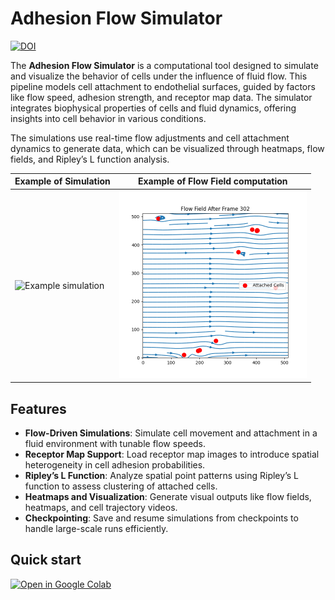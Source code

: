 # Adhesion Flow Simulator

[![DOI](https://zenodo.org/badge/DOI/10.5281/zenodo.13835127.svg)](https://doi.org/10.5281/zenodo.13835127)



The **Adhesion Flow Simulator** is a computational tool designed to simulate and visualize the behavior of cells under the influence of fluid flow. This pipeline models cell attachment to endothelial surfaces, guided by factors like flow speed, adhesion strength, and receptor map data. The simulator integrates biophysical properties of cells and fluid dynamics, offering insights into cell behavior in various conditions.

The simulations use real-time flow adjustments and cell attachment dynamics to generate data, which can be visualized through heatmaps, flow fields, and Ripley’s L function analysis.

| Example of Simulation | Example of Flow Field computation |
|----------------|-----------|
| <img src="https://github.com/CellMigrationLab/AdhesionFlowSimulator/blob/main/images/example.gif" width="300px" alt="Example simulation"> | <img src="https://github.com/CellMigrationLab/AdhesionFlowSimulator/blob/main/images/flow_field.png?raw=true" width="300px" alt="PNG image"> |

## Features

- **Flow-Driven Simulations**: Simulate cell movement and attachment in a fluid environment with tunable flow speeds.
- **Receptor Map Support**: Load receptor map images to introduce spatial heterogeneity in cell adhesion probabilities.
- **Ripley’s L Function**: Analyze spatial point patterns using Ripley’s L function to assess clustering of attached cells.
- **Heatmaps and Visualization**: Generate visual outputs like flow fields, heatmaps, and cell trajectory videos.
- **Checkpointing**: Save and resume simulations from checkpoints to handle large-scale runs efficiently.

## Quick start
[![Open in Google Colab](https://colab.research.google.com/assets/colab-badge.svg)](https://colab.research.google.com/github/CellMigrationLab/AdhesionFlowSimulator/blob/refs/tags/v0.1/notebooks/AdhesionFlowSimulator.ipynb)


